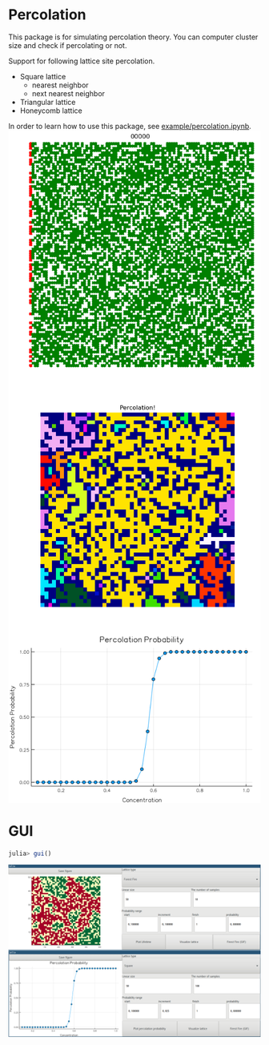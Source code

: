# Percolation

This package is for simulating percolation theory. You can computer cluster size and check if percolating or not.

Support for following lattice site percolation.

- Square lattice
  - nearest neighbor
  - next nearest neighbor
- Triangular lattice
- Honeycomb lattice




In order to learn how to use this package, see [example/percolation.ipynb](http://nbviewer.jupyter.org/github/goropikari/Percolation.jl/blob/master/example/percolation.ipynb).
<img src="example/forestfire.gif" align="middle"  />
<img src="example/cluster.png" align="middle"  />
<img src="example/percoprob.png" align="middle"  />

# GUI

```julia
julia> gui()
```
<img src="example/gui.png" align="middle"  />
<img src="example/percoprob_gui.png" align="middle"  />


